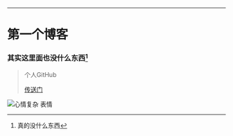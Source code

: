 ---

# 第一个博客

### 其实这里面也没什么东西[^*]

[^*]:真的没什么东西

> 个人GitHub
>
> [传送门](https://github.com/LandMineCube)

![心情复杂 表情](https://gitee.com/LSCLU/LMCube.github.io/blob/master/image/1.jpg)